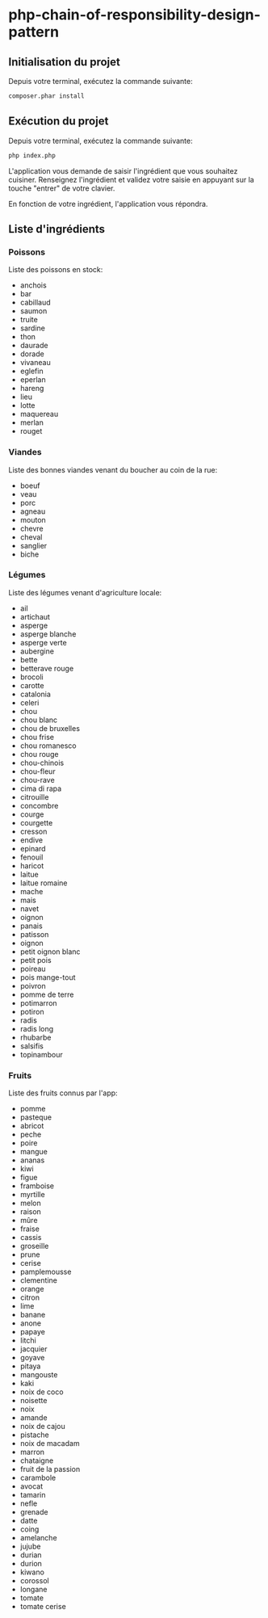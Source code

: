 # php-chain-of-responsibility-design-pattern

## Initialisation du projet
Depuis votre terminal, exécutez la commande suivante:
```bash
composer.phar install
```

## Exécution du projet

Depuis votre terminal, exécutez la commande suivante:
```bash
php index.php
```

L'application vous demande de saisir l'ingrédient que vous souhaitez cuisiner.
Renseignez l'ingrédient et validez votre saisie en appuyant sur la touche "entrer" de votre clavier.

En fonction de votre ingrédient, l'application vous répondra.


## Liste d'ingrédients
### Poissons
Liste des poissons en stock:
* anchois
* bar
* cabillaud
* saumon
* truite
* sardine
* thon
* daurade
* dorade
* vivaneau
* eglefin
* eperlan
* hareng
* lieu
* lotte
* maquereau
* merlan
* rouget
### Viandes
Liste des bonnes viandes venant du boucher au coin de la rue:
* boeuf
* veau
* porc
* agneau
* mouton
* chevre
* cheval
* sanglier
* biche
### Légumes
Liste des légumes venant d'agriculture locale:
* ail
* artichaut
* asperge
* asperge blanche
* asperge verte
* aubergine
* bette
* betterave rouge
* brocoli
* carotte
* catalonia
* celeri
* chou
* chou blanc
* chou de bruxelles
* chou frise
* chou romanesco
* chou rouge
* chou-chinois
* chou-fleur
* chou-rave
* cima di rapa
* citrouille
* concombre
* courge
* courgette
* cresson
* endive
* epinard
* fenouil
* haricot
* laitue
* laitue romaine
* mache
* mais
* navet
* oignon
* panais
* patisson
* oignon
* petit oignon blanc
* petit pois
* poireau
* pois mange-tout
* poivron
* pomme de terre
* potimarron
* potiron
* radis
* radis long
* rhubarbe
* salsifis
* topinambour
### Fruits
Liste des fruits connus par l'app:
* pomme
* pasteque
* abricot
* peche
* poire
* mangue
* ananas
* kiwi
* figue
* framboise
* myrtille
* melon
* raison
* mûre
* fraise
* cassis
* groseille
* prune
* cerise
* pamplemousse
* clementine
* orange
* citron
* lime
* banane
* anone
* papaye
* litchi
* jacquier
* goyave
* pitaya
* mangouste
* kaki
* noix de coco
* noisette
* noix
* amande
* noix de cajou
* pistache
* noix de macadam
* marron
* chataigne
* fruit de la passion
* carambole
* avocat
* tamarin
* nefle
* grenade
* datte
* coing
* amelanche
* jujube
* durian
* durion
* kiwano
* corossol
* longane
* tomate
* tomate cerise

